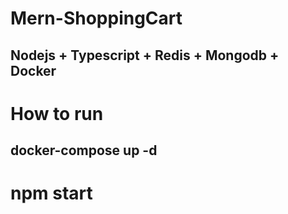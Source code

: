 # Mern-ShoppingCart

## Nodejs + Typescript + Redis + Mongodb + Docker

# How to run

## docker-compose up -d

# npm start
